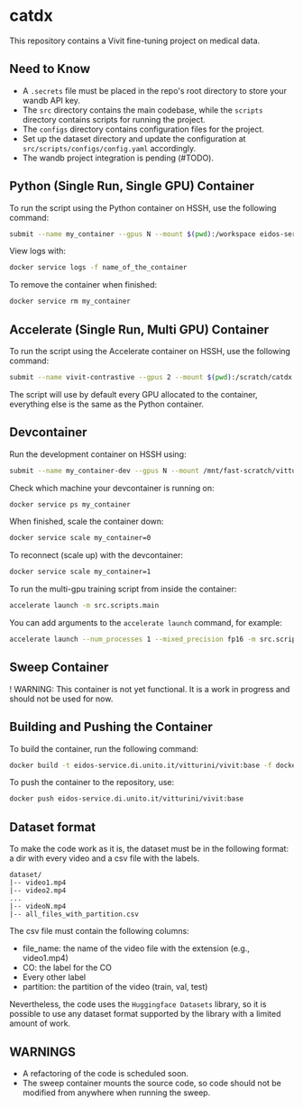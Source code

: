 # catdx

This repository contains a Vivit fine-tuning project on medical data.

## Need to Know
- A `.secrets` file must be placed in the repo's root directory to store your wandb API key.
- The `src` directory contains the main codebase, while the `scripts` directory contains scripts for running the project.
- The `configs` directory contains configuration files for the project.
- Set up the dataset directory and update the configuration at `src/scripts/configs/config.yaml` accordingly.
- The wandb project integration is pending (#TODO).

## Python (Single Run, Single GPU) Container
To run the script using the Python container on HSSH, use the following command:
```bash
submit --name my_container --gpus N --mount $(pwd):/workspace eidos-service.di.unito.it/vitturini/vivit:python
```
View logs with:
```bash
docker service logs -f name_of_the_container
```
To remove the container when finished:
```bash
docker service rm my_container
```

## Accelerate (Single Run, Multi GPU) Container
To run the script using the Accelerate container on HSSH, use the following command:
```bash
submit --name vivit-contrastive --gpus 2 --mount $(pwd):/scratch/catdx  eidos-service.di.unito.it/vitturini/vivit:accelerate
```
The script will use by default every GPU allocated to the container, everything else is the same as the Python container.

## Devcontainer
Run the development container on HSSH using:
```bash
submit --name my_container-dev --gpus N --mount /mnt/fast-scratch/vitturini/catdx:/scratch/catdx eidos-service.di.unito.it/vitturini/vivit:dev
```
Check which machine your devcontainer is running on:
```bash
docker service ps my_container
```
When finished, scale the container down:
```bash
docker service scale my_container=0
```
To reconnect (scale up) with the devcontainer:
```bash
docker service scale my_container=1
```
To run the multi-gpu training script from inside the container:
```bash
accelerate launch -m src.scripts.main
```
You can add arguments to the ```accelerate launch``` command, for example:
```bash
accelerate launch --num_processes 1 --mixed_precision fp16 -m src.scripts.main
```

## Sweep Container
! WARNING: This container is not yet functional. It is a work in progress and should not be used for now.

## Building and Pushing the Container
To build the container, run the following command:
```bash
docker build -t eidos-service.di.unito.it/vitturini/vivit:base -f dockerfiles/Dockerfile_base .
```
To push the container to the repository, use:
```bash
docker push eidos-service.di.unito.it/vitturini/vivit:base
```

## Dataset format
To make the code work as it is, the dataset must be in the following format:
a dir with every video and a csv file with the labels.
```
dataset/
|-- video1.mp4
|-- video2.mp4
...
|-- videoN.mp4
|-- all_files_with_partition.csv
```

The csv file must contain the following columns:
- file_name: the name of the video file with the extension (e.g., video1.mp4)
- CO: the label for the CO
- Every other label 
- partition: the partition of the video (train, val, test)

Nevertheless, the code uses the `Huggingface Datasets` library, so it is possible to use any dataset format supported by the library with a limited amount of work. 


## WARNINGS
- A refactoring of the code is scheduled soon.
- The sweep container mounts the source code, so code should not be modified from anywhere when running the sweep.